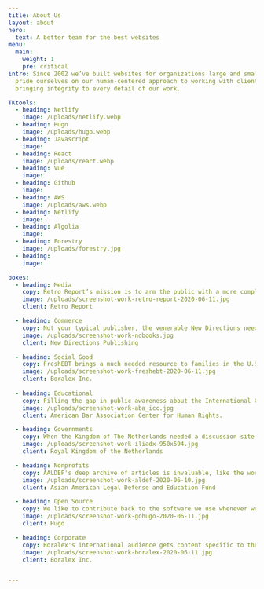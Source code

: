 ```yaml
---
title: About Us
layout: about
hero:
  text: A better team for the best websites
menu:
  main:
    weight: 1
    pre: critical
intro: Since 2002 we’ve built websites for organizations large and small. We
  pride ourselves on our human-centered approach to working with clients, and
  bringing integrity to every detail of our work.

TKtools:
  - heading: Netlify
    image: /uploads/netlify.webp
  - heading: Hugo
    image: /uploads/hugo.webp
  - heading: Javascript
    image:
  - heading: React
    image: /uploads/react.webp
  - heading: Vue
    image:
  - heading: Github
    image:
  - heading: AWS
    image: /uploads/aws.webp
  - heading: Netlify
    image:
  - heading: Algolia
    image:
  - heading: Forestry
    image: /uploads/forestry.jpg
  - heading:
    image:

boxes:
  - heading: Media
    copy: Retro Report’s mission is to arm the public with a more complete picture of today’s most important stories. We support this active, nonprofit journalism organization as the technical team for their website.
    image: /uploads/screenshot-work-retro-report-2020-06-11.jpg
    client: Retro Report

  - heading: Commerce
    copy: Not your typical publisher, the venerable New Directions needed anything but a cookie-cutter design. 
    image: /uploads/screenshot-work-ndbooks.jpg
    client: New Directions Publishing

  - heading: Social Good
    copy: FreshEBT brings a much needed resource to families in the U.S. Their site gets a ton of traffic and benefits from our bulletproof technnology.
    image: /uploads/screenshot-work-freshebt-2020-06-11.jpg
    client: Boralex Inc.
  
  - heading: Educational
    copy: Filling the gap in public awareness about the International Criminal Court. A project for the American Bar Association's Center for Human Rights.
    image: /uploads/screenshot-work-aba_icc.jpg
    client: American Bar Association Center for Human Rights.

  - heading: Governments
    copy: When the Kingdom of The Netherlands needed a discussion site to span the political spectrum and the globe, we implemented our bulletproof architecture for their sites to expand to any country on demand.
    image: /uploads/screenshot-work-iliadx-950x594.jpg
    client: Royal Kingdom of the Netherlands

  - heading: Nonprofits
    copy: AALDEF's deep archive of articles is invaluable, like the work they do. Our platform gives AALDEF a solid foundation to communicate their work.
    image: /uploads/screenshot-work-aldef-2020-06-10.jpg
    client: Asian American Legal Defense and Education Fund

  - heading: Open Source
    copy: We like to contribute back to the software we use whenever we can. The Hugo site and documentation was a much needed step as the community around it goes. 
    image: /uploads/screenshot-work-gohugo-2020-06-11.jpg
    client: Hugo

  - heading: Corporate
    copy: Boralex's international audience gets content specific to their location.
    image: /uploads/screenshot-work-boralex-2020-06-11.jpg
    client: Boralex Inc.


---
```


<!--
/uploads/screenshot-work-brookline-2020-06-11.jpg -->
